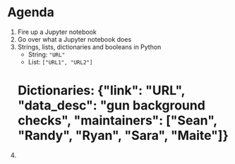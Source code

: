 # Agenda

1. Fire up a Jupyter notebook
2. Go over what a Jupyter notebook does
3. Strings, lists, dictionaries and booleans in Python
   * String: `"URL"`
   * List: `["URL1", "URL2"]`
   # Dictionaries: {"link": "URL", "data_desc": "gun background checks", "maintainers": ["Sean", "Randy", "Ryan", "Sara", "Maite"]}
4. 
